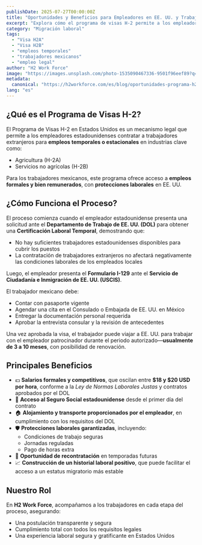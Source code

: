 ```yaml
---
publishDate: 2025-07-27T00:00:00Z
title: "Oportunidades y Beneficios para Empleadores en EE. UU. y Trabajadores Mexicanos"
excerpt: "Explora cómo el programa de visas H-2 permite a los empleadores estadounidenses contratar legalmente a trabajadores mexicanos para trabajos temporales o estacionales, ofreciendo empleo formal y protección legal completa."
category: "Migración laboral"
tags:
  - "Visa H2A"
  - "Visa H2B"
  - "empleos temporales"
  - "trabajadores mexicanos"
  - "empleo legal"
author: "H2 Work Force"
image: "https://images.unsplash.com/photo-1535090467336-9501f96eef89?q=80&w=2100&auto=format&fit=crop&ixlib=rb-4.1.0&ixid=M3wxMjA3fDB8MHxwaG90by1wYWdlfHx8fGVufDB8fHx8fA%3D%3D"
metadata:
  canonical: "https://h2workforce.com/es/blog/oportunidades-programa-h2"
lang: "es"
---
```


## ¿Qué es el Programa de Visas H-2?

El Programa de Visas H-2 en Estados Unidos es un mecanismo legal que permite a los empleadores estadounidenses contratar a trabajadores extranjeros para **empleos temporales o estacionales** en industrias clave como:

- Agricultura (H-2A)  
- Servicios no agrícolas (H-2B)

Para los trabajadores mexicanos, este programa ofrece acceso a **empleos formales y bien remunerados**, con **protecciones laborales** en EE. UU.

## ¿Cómo Funciona el Proceso?

El proceso comienza cuando el empleador estadounidense presenta una solicitud ante el **Departamento de Trabajo de EE. UU. (DOL)** para obtener una **Certificación Laboral Temporal**, demostrando que:

- No hay suficientes trabajadores estadounidenses disponibles para cubrir los puestos  
- La contratación de trabajadores extranjeros no afectará negativamente las condiciones laborales de los empleados locales  

Luego, el empleador presenta el **Formulario I-129** ante el **Servicio de Ciudadanía e Inmigración de EE. UU. (USCIS)**.

El trabajador mexicano debe:

- Contar con pasaporte vigente  
- Agendar una cita en el Consulado o Embajada de EE. UU. en México  
- Entregar la documentación personal requerida  
- Aprobar la entrevista consular y la revisión de antecedentes  

Una vez aprobada la visa, el trabajador puede viajar a EE. UU. para trabajar con el empleador patrocinador durante el periodo autorizado—**usualmente de 3 a 10 meses**, con posibilidad de renovación.

## Principales Beneficios

- 💵 **Salarios formales y competitivos**, que oscilan entre **$18 y $20 USD por hora**, conforme a la *Ley de Normas Laborales Justas* y contratos aprobados por el DOL  
- 🧾 **Acceso al Seguro Social estadounidense** desde el primer día del contrato  
- 🏠 **Alojamiento y transporte proporcionados por el empleador**, en cumplimiento con los requisitos del DOL  
- 🛡️ **Protecciones laborales garantizadas**, incluyendo:
  - Condiciones de trabajo seguras  
  - Jornadas reguladas  
  - Pago de horas extra  
- 🔁 **Oportunidad de recontratación** en temporadas futuras  
- 📈 **Construcción de un historial laboral positivo**, que puede facilitar el acceso a un estatus migratorio más estable  

## Nuestro Rol

En **H2 Work Force**, acompañamos a los trabajadores en cada etapa del proceso, asegurando:

- Una postulación transparente y segura  
- Cumplimiento total con todos los requisitos legales  
- Una experiencia laboral segura y gratificante en Estados Unidos
